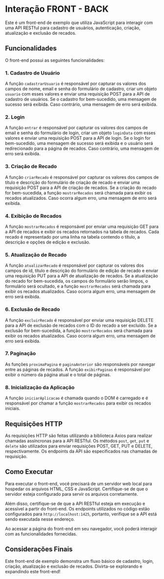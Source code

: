 # Interação FRONT - BACK

Este é um front-end de exemplo que utiliza JavaScript para interagir com uma API RESTful para cadastro de usuários, autenticação, criação, atualização e exclusão de recados.

## Funcionalidades

O front-end possui as seguintes funcionalidades:

### 1. Cadastro de Usuário

A função `cadastrarUsuario` é responsável por capturar os valores dos campos de nome, email e senha do formulário de cadastro, criar um objeto `usuario` com esses valores e enviar uma requisição POST para a API de cadastro de usuários. Se o cadastro for bem-sucedido, uma mensagem de sucesso será exibida. Caso contrário, uma mensagem de erro será exibida.

### 2. Login

A função `entrar` é responsável por capturar os valores dos campos de email e senha do formulário de login, criar um objeto `loginData` com esses valores e enviar uma requisição POST para a API de login. Se o login for bem-sucedido, uma mensagem de sucesso será exibida e o usuário será redirecionado para a página de recados. Caso contrário, uma mensagem de erro será exibida.

### 3. Criação de Recado

A função `criarRecado` é responsável por capturar os valores dos campos de título e descrição do formulário de criação de recado e enviar uma requisição POST para a API de criação de recados. Se a criação do recado for bem-sucedida, a função `mostrarRecados` será chamada para exibir os recados atualizados. Caso ocorra algum erro, uma mensagem de erro será exibida.

### 4. Exibição de Recados

A função `mostrarRecados` é responsável por enviar uma requisição GET para a API de recados e exibir os recados retornados na tabela de recados. Cada recado é representado por uma linha na tabela contendo o título, a descrição e opções de edição e exclusão.

### 5. Atualização de Recado

A função `atualizarRecado` é responsável por capturar os valores dos campos de id, título e descrição do formulário de edição de recado e enviar uma requisição PUT para a API de atualização de recados. Se a atualização do recado for bem-sucedida, os campos do formulário serão limpos, o formulário será ocultado, e a função `mostrarRecados` será chamada para exibir os recados atualizados. Caso ocorra algum erro, uma mensagem de erro será exibida.

### 6. Exclusão de Recado

A função `excluirRecado` é responsável por enviar uma requisição DELETE para a API de exclusão de recados com o ID do recado a ser excluído. Se a exclusão for bem-sucedida, a função `mostrarRecados` será chamada para exibir os recados atualizados. Caso ocorra algum erro, uma mensagem de erro será exibida.

### 7. Paginação

As funções `proximaPagina` e `paginaAnterior` são responsáveis por navegar entre as páginas de recados. A função `exibirPaginas` é responsável por exibir o número da página atual e o total de páginas.

### 8. Inicialização da Aplicação

A função `iniciarAplicacao` é chamada quando o DOM é carregado e é responsável por chamar a função `mostrarRecados` para exibir os recados iniciais.

## Requisições HTTP

As requisições HTTP são feitas utilizando a biblioteca Axios para realizar chamadas assíncronas para a API RESTful. Os métodos `post`, `get`, `put` e `delete` são utilizados para enviar requisições POST, GET, PUT e DELETE, respectivamente. Os endpoints da API são especificados nas chamadas de requisição.

## Como Executar

Para executar o front-end, você precisará de um servidor web local para hospedar os arquivos HTML, CSS e JavaScript. Certifique-se de que o servidor esteja configurado para servir os arquivos corretamente.

Além disso, certifique-se de que a API RESTful esteja em execução e acessível a partir do front-end. Os endpoints utilizados no código estão configurados para `http://localhost:1425`, portanto, verifique se a API está sendo executada nesse endereço.

Ao acessar a página do front-end em seu navegador, você poderá interagir com as funcionalidades fornecidas.

## Considerações Finais

Este front-end de exemplo demonstra um fluxo básico de cadastro, login, criação, atualização e exclusão de recados. 
Divirta-se explorando e expandindo este front-end!
